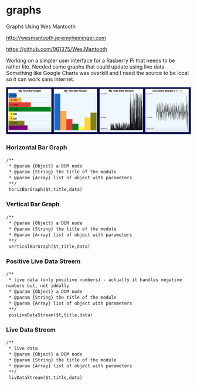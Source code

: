 # graphs
Graphs Using Wes Mantooth

http://wesmantooth.jeremyheminger.com

https://github.com/061375/Wes.Mantooth

Working on a simpler user interface for a Rasberry Pi that needs to be rather lite.
Needed some graphs that could update using live data.
Something like Google Charts was overkill and I need the source to be local so it can work sans internet.

![alt text](https://github.com/061375/graphs/blob/master/graphs-v2.png?raw=true "Screenshot v1")

### Horizontal Bar Graph
```
/** 
 * @param {Object} a DOM node
 * @param {String} the title of the module
 * @param {Array} list of object with parameters
 **/
 horizBarGraph($t,title,data)
```

### Vertical Bar Graph
```
/** 
 * @param {Object} a DOM node
 * @param {String} the title of the module
 * @param {Array} list of object with parameters
 **/
 verticalBarGraph($t,title,data)
```

### Positive Live Data Streem
```
/** 
 * live data (only positive numbers) - actually it handles negative numbers but, not ideally
 * @param {Object} a DOM node
 * @param {String} the title of the module
 * @param {Array} list of object with parameters
 **/
 posLiveDataStream($t,title,data)
```

### Live Data Streem
```
/** 
 * live data 
 * @param {Object} a DOM node
 * @param {String} the title of the module
 * @param {Array} list of object with parameters
 **/
 livDataStream($t,title,data)
```
